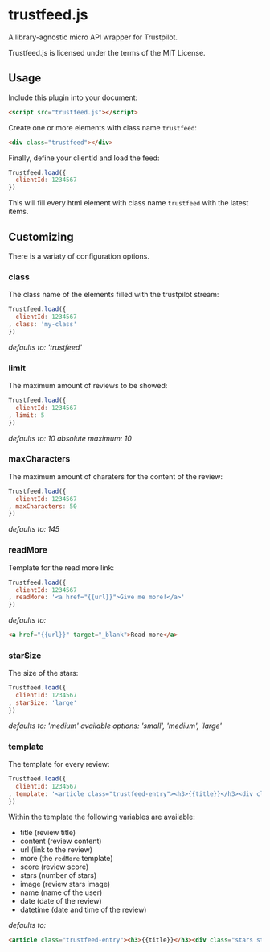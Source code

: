 # trustfeed.js

A library-agnostic micro API wrapper for Trustpilot.

Trustfeed.js is licensed under the terms of the MIT License.

## Usage
Include this plugin into your document:

```html
<script src="trustfeed.js"></script>
```

Create one or more elements with class name `trustfeed`:

```html
<div class="trustfeed"></div>
```

Finally, define your clientId and load the feed:

```javascript
Trustfeed.load({
  clientId: 1234567
})
```

This will fill every html element with class name `trustfeed` with the latest items.

## Customizing
There is a variaty of configuration options.

### class
The class name of the elements filled with the trustpilot stream:

```javascript
Trustfeed.load({
  clientId: 1234567
, class: 'my-class'
})
```

_defaults to: 'trustfeed'_

### limit
The maximum amount of reviews to be showed:

```javascript
Trustfeed.load({
  clientId: 1234567
, limit: 5
})
```

_defaults to: 10_
_absolute maximum: 10_


### maxCharacters
The maximum amount of charaters for the content of the review:

```javascript
Trustfeed.load({
  clientId: 1234567
, maxCharacters: 50
})
```

_defaults to: 145_

### readMore
Template for the read more link:

```javascript
Trustfeed.load({
  clientId: 1234567
, readMore: '<a href="{{url}}">Give me more!</a>'
})
```

_defaults to:_
```html
<a href="{{url}}" target="_blank">Read more</a>
```

### starSize
The size of the stars:

```javascript
Trustfeed.load({
  clientId: 1234567
, starSize: 'large'
})
```

_defaults to: 'medium'_
_available options: 'small', 'medium', 'large'_

### template
The template for every review:

```javascript
Trustfeed.load({
  clientId: 1234567
, template: '<article class="trustfeed-entry"><h3>{{title}}</h3><div class="stars stars-{{stars}}"></div><p class="content">{{content}}{{more}}</p><p class="author">{{name}}</p></article><p class="date">{{date}}</p>'
})
```

Within the template the following variables are available:
- title (review title)
- content (review content)
- url (link to the review)
- more (the `redMore` template)
- score (review score)
- stars (number of stars)
- image (review stars image)
- name (name of the user)
- date (date of the review)
- datetime (date and time of the review)

_defaults to:_
```html
<article class="trustfeed-entry"><h3>{{title}}</h3><div class="stars stars-{{stars}}"></div><p class="content">{{content}}{{more}}</p><p class="author">{{name}}</p></article>
```




